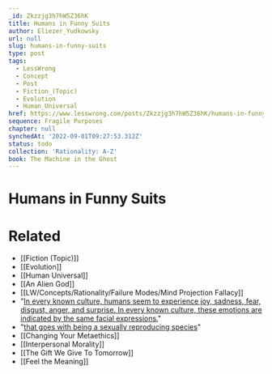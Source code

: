 ```yaml
---
_id: Zkzzjg3h7hW5Z36hK
title: Humans in Funny Suits
author: Eliezer_Yudkowsky
url: null
slug: humans-in-funny-suits
type: post
tags:
  - LessWrong
  - Concept
  - Post
  - Fiction_(Topic)
  - Evolution
  - Human_Universal
href: https://www.lesswrong.com/posts/Zkzzjg3h7hW5Z36hK/humans-in-funny-suits
sequence: Fragile Purposes
chapter: null
synchedAt: '2022-09-01T09:27:53.312Z'
status: todo
collection: 'Rationality: A-Z'
book: The Machine in the Ghost
---
```


# Humans in Funny Suits


# Related

- [[Fiction (Topic)]]
- [[Evolution]]
- [[Human Universal]]
- [[An Alien God]]
- [[LW/Concepts/Rationality/Failure Modes/Mind Projection Fallacy]]
- "[In every known culture, humans seem to experience joy, sadness, fear, disgust, anger, and surprise. In every known culture, these emotions are indicated by the same facial expressions.](/lw/rl/the_psychological_unity_of_humankind/)"
- "[that goes with being a sexually reproducing species](/lw/rl/the_psychological_unity_of_humankind/)"
- [[Changing Your Metaethics]]
- [[Interpersonal Morality]]
- [[The Gift We Give To Tomorrow]]
- [[Feel the Meaning]]